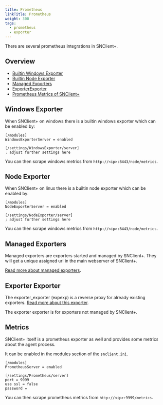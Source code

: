 ```yaml
---
title: Prometheus
linkTitle: Prometheus
weight: 300
tags:
  - prometheus
  - exporter
---
```


There are several prometheus integrations in SNClient+.

## Overview

- [Builtin Windows Exporter](#windows-exporter)
- [Builtin Node Exporter](#node-exporter)
- [Managed Exporters](#managed-exporters)
- [ExporterExporter](#exporter-exporter)
- [Prometheus Metrics of SNClient+](#metrics)

## Windows Exporter

When SNClient+ on windows there is a builtin windows exporter which can be
enabled by:

    [/modules]
    WindowsExporterServer = enabled

    [/settings/WindowsExporter/server]
    ; adjust further settings here

You can then scrape windows metrics from `http://<ip>:8443/node/metrics`.

## Node Exporter

When SNClient+ on linux there is a builtin node exporter which can be
enabled by:

    [/modules]
    NodeExporterServer = enabled

    [/settings/NodeExporter/server]
    ; adjust further settings here

You can then scrape windows metrics from `http://<ip>:8443/node/metrics`.

## Managed Exporters

Managed exporters are exporters started and managed by SNClient+. They will get
a unique assigned url in the main webserver of SNClient+.

[Read more about managed exporters](managed.md).

## Exporter Exporter

The exporter_exporter (expexp) is a reverse proxy for already existing exporters.
[Read more about this exporter](exporter.md).

The exporter exporter is for exporters not managed by SNClient+.

## Metrics

SNClient+ itself is a prometheus exporter as well and provides some metrics
about the agent process.

It can be enabled in the modules section of the `snclient.ini`.

    [/modules]
    PrometheusServer = enabled

    [/settings/Prometheus/server]
    port = 9999
    use ssl = false
    password =

You can then scrape prometheus metrics from `http://<ip>:9999/metrics`.
